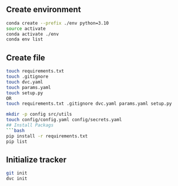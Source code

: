 ## Create environment
```bash
conda create --prefix ./env python=3.10
source activate
conda activate ./env
conda env list
```
## Create file
```bash
touch requirements.txt
touch .gitignore
touch dvc.yaml
touch params.yaml
touch setup.py
OR
touch requirements.txt .gitignore dvc.yaml params.yaml setup.py

mkdir -p config src/utils
touch config/config.yaml config/secrets.yaml
## Install Packags
```bash
pip install -r requirements.txt
pip list
```
## Initialize tracker
```bash
git init
dvc init
```